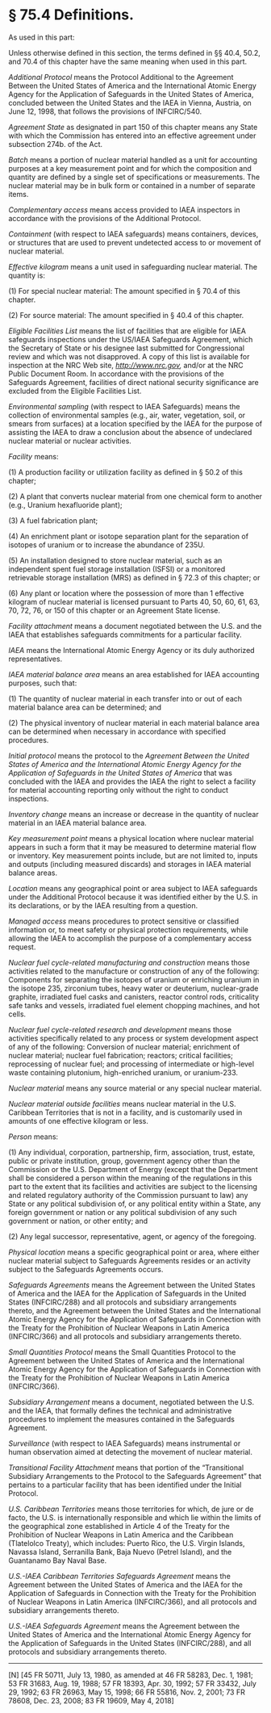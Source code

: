# § 75.4   Definitions.

As used in this part:


Unless otherwise defined in this section, the terms defined in §§ 40.4, 50.2, and 70.4 of this chapter have the same meaning when used in this part.


*Additional Protocol* means the Protocol Additional to the Agreement Between the United States of America and the International Atomic Energy Agency for the Application of Safeguards in the United States of America, concluded between the United States and the IAEA in Vienna, Austria, on June 12, 1998, that follows the provisions of INFCIRC/540.


*Agreement State* as designated in part 150 of this chapter means any State with which the Commission has entered into an effective agreement under subsection 274b. of the Act.


*Batch* means a portion of nuclear material handled as a unit for accounting purposes at a key measurement point and for which the composition and quantity are defined by a single set of specifications or measurements. The nuclear material may be in bulk form or contained in a number of separate items.


*Complementary access* means access provided to IAEA inspectors in accordance with the provisions of the Additional Protocol.


*Containment* (with respect to IAEA safeguards) means containers, devices, or structures that are used to prevent undetected access to or movement of nuclear material.


*Effective kilogram* means a unit used in safeguarding nuclear material. The quantity is:


(1) For special nuclear material: The amount specified in § 70.4 of this chapter.


(2) For source material: The amount specified in § 40.4 of this chapter.


*Eligible Facilities List* means the list of facilities that are eligible for IAEA safeguards inspections under the US/IAEA Safeguards Agreement, which the Secretary of State or his designee last submitted for Congressional review and which was not disapproved. A copy of this list is available for inspection at the NRC Web site, *http://www.nrc.gov,* and/or at the NRC Public Document Room. In accordance with the provisions of the Safeguards Agreement, facilities of direct national security significance are excluded from the Eligible Facilities List.


*Environmental sampling* (with respect to IAEA Safeguards) means the collection of environmental samples (e.g., air, water, vegetation, soil, or smears from surfaces) at a location specified by the IAEA for the purpose of assisting the IAEA to draw a conclusion about the absence of undeclared nuclear material or nuclear activities.


*Facility* means:


(1) A production facility or utilization facility as defined in § 50.2 of this chapter;


(2) A plant that converts nuclear material from one chemical form to another (e.g., Uranium hexafluoride plant);


(3) A fuel fabrication plant;


(4) An enrichment plant or isotope separation plant for the separation of isotopes of uranium or to increase the abundance of 
235U.


(5) An installation designed to store nuclear material, such as an independent spent fuel storage installation (ISFSI) or a monitored retrievable storage installation (MRS) as defined in § 72.3 of this chapter; or


(6) Any plant or location where the possession of more than 1 effective kilogram of nuclear material is licensed pursuant to Parts 40, 50, 60, 61, 63, 70, 72, 76, or 150 of this chapter or an Agreement State license.


*Facility attachment* means a document negotiated between the U.S. and the IAEA that establishes safeguards commitments for a particular facility.


*IAEA* means the International Atomic Energy Agency or its duly authorized representatives.


*IAEA material balance area* means an area established for IAEA accounting purposes, such that:


(1) The quantity of nuclear material in each transfer into or out of each material balance area can be determined; and


(2) The physical inventory of nuclear material in each material balance area can be determined when necessary in accordance with specified procedures.


*Initial protocol* means the protocol to the *Agreement Between the United States of America and the International Atomic Energy Agency for the Application of Safeguards in the United States of America* that was concluded with the IAEA and provides the IAEA the right to select a facility for material accounting reporting only without the right to conduct inspections.


*Inventory change* means an increase or decrease in the quantity of nuclear material in an IAEA material balance area.


*Key measurement point* means a physical location where nuclear material appears in such a form that it may be measured to determine material flow or inventory. Key measurement points include, but are not limited to, inputs and outputs (including measured discards) and storages in IAEA material balance areas.


*Location* means any geographical point or area subject to IAEA safeguards under the Additional Protocol because it was identified either by the U.S. in its declarations, or by the IAEA resulting from a question.


*Managed access* means procedures to protect sensitive or classified information or, to meet safety or physical protection requirements, while allowing the IAEA to accomplish the purpose of a complementary access request.


*Nuclear fuel cycle-related manufacturing and construction* means those activities related to the manufacture or construction of any of the following: Components for separating the isotopes of uranium or enriching uranium in the isotope 235, zirconium tubes, heavy water or deuterium, nuclear-grade graphite, irradiated fuel casks and canisters, reactor control rods, criticality safe tanks and vessels, irradiated fuel element chopping machines, and hot cells.


*Nuclear fuel cycle-related research and development* means those activities specifically related to any process or system development aspect of any of the following: Conversion of nuclear material; enrichment of nuclear material; nuclear fuel fabrication; reactors; critical facilities; reprocessing of nuclear fuel; and processing of intermediate or high-level waste containing plutonium, high-enriched uranium, or uranium-233.


*Nuclear material* means any source material or any special nuclear material. 


*Nuclear material outside facilities* means nuclear material in the U.S. Caribbean Territories that is not in a facility, and is customarily used in amounts of one effective kilogram or less.


*Person* means:


(1) Any individual, corporation, partnership, firm, association, trust, estate, public or private institution, group, government agency other than the Commission or the U.S. Department of Energy (except that the Department shall be considered a person within the meaning of the regulations in this part to the extent that its facilities and activities are subject to the licensing and related regulatory authority of the Commission pursuant to law) any State or any political subdivision of, or any political entity within a State, any foreign government or nation or any political subdivision of any such government or nation, or other entity; and


(2) Any legal successor, representative, agent, or agency of the foregoing.


*Physical location* means a specific geographical point or area, where either nuclear material subject to Safeguards Agreements resides or an activity subject to the Safeguards Agreements occurs.


*Safeguards Agreements* means the Agreement between the United States of America and the IAEA for the Application of Safeguards in the United States (INFCIRC/288) and all protocols and subsidiary arrangements thereto, and the Agreement between the United States and the International Atomic Energy Agency for the Application of Safeguards in Connection with the Treaty for the Prohibition of Nuclear Weapons in Latin America (INFCIRC/366) and all protocols and subsidiary arrangements thereto.


*Small Quantities Protocol* means the Small Quantities Protocol to the Agreement between the United States of America and the International Atomic Energy Agency for the Application of Safeguards in Connection with the Treaty for the Prohibition of Nuclear Weapons in Latin America (INFCIRC/366).


*Subsidiary Arrangement* means a document, negotiated between the U.S. and the IAEA, that formally defines the technical and administrative procedures to implement the measures contained in the Safeguards Agreement.


*Surveillance* (with respect to IAEA Safeguards) means instrumental or human observation aimed at detecting the movement of nuclear material.


*Transitional Facility Attachment* means that portion of the “Transitional Subsidiary Arrangements to the Protocol to the Safeguards Agreement” that pertains to a particular facility that has been identified under the Initial Protocol.


*U.S. Caribbean Territories* means those territories for which, de jure or de facto, the U.S. is internationally responsible and which lie within the limits of the geographical zone established in Article 4 of the Treaty for the Prohibition of Nuclear Weapons in Latin America and the Caribbean (Tlatelolco Treaty), which includes: Puerto Rico, the U.S. Virgin Islands, Navassa Island, Serranilla Bank, Baja Nuevo (Petrel Island), and the Guantanamo Bay Naval Base.


*U.S.-IAEA Caribbean Territories Safeguards Agreement* means the Agreement between the United States of America and the IAEA for the Application of Safeguards in Connection with the Treaty for the Prohibition of Nuclear Weapons in Latin America (INFCIRC/366), and all protocols and subsidiary arrangements thereto.


*U.S.-IAEA Safeguards Agreement* means the Agreement between the United States of America and the International Atomic Energy Agency for the Application of Safeguards in the United States (INFCIRC/288), and all protocols and subsidiary arrangements thereto.



---

[N] [45 FR 50711, July 13, 1980, as amended at 46 FR 58283, Dec. 1, 1981; 53 FR 31683, Aug. 19, 1988; 57 FR 18393, Apr. 30, 1992; 57 FR 33432, July 29, 1992; 63 FR 26963, May 15, 1998; 66 FR 55816, Nov. 2, 2001; 73 FR 78608, Dec. 23, 2008; 83 FR 19609, May 4, 2018]




